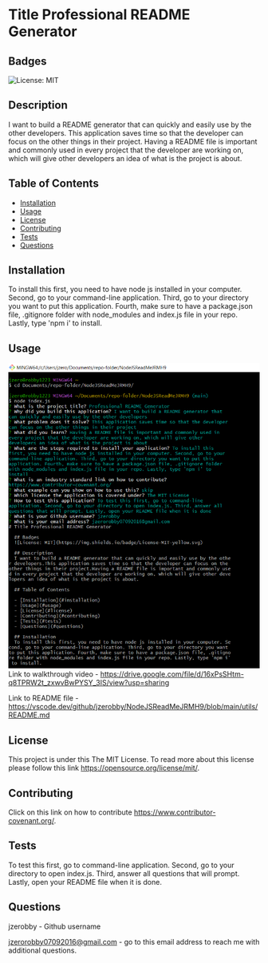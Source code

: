 # Title Professional README Generator

  ## Badges
  ![License: MIT](https://img.shields.io/badge/License-MIT-yellow.svg)

  ## Description
  I want to build a README generator that can quickly and easily use by the other developers. This application saves time so that the developer can focus on the other things in their project. Having a README file is important and commonly used in every project that the developer are working on, which will give other developers an idea of what is the project is about.

  ## Table of Contents
  
  - [Installation](#installation)
  - [Usage](#usage)
  - [License](#license)
  - [Contributing](#contributing)
  - [Tests](#tests)
  - [Questions](#questions)
  
  ## Installation
  To install this first, you need to have node js installed in your computer. Second, go to your command-line application. Third, go to your directory you want to put this application. Fourth, make sure to have a package.json file, .gitignore folder with node_modules and index.js file in your repo. Lastly, type 'npm i' to install.

  ## Usage
  ![Screenshot01](./assets/images/Screenshot%20(1080).png)
  Link to walkthrough video - https://drive.google.com/file/d/16xPsSHtm-q8TPRW2t_zxwvBwPYSY_3IS/view?usp=sharing

  Link to README file - https://vscode.dev/github/jzerobby/NodeJSReadMeJRMH9/blob/main/utils/README.md

  ## License
  This project is under this The MIT License. To read more about this license please follow this link https://opensource.org/license/mit/.

  ## Contributing
  Click on this link on how to contribute https://www.contributor-covenant.org/.
  
  ## Tests
  To test this first, go to command-line application. Second, go to your directory to open index.js. Third, answer all questions that will prompt. Lastly, open your README file when it is done.

  ## Questions
  jzerobby - Github username

  jzerorobby07092016@gmail.com - go to this email address to reach me with additional questions.
